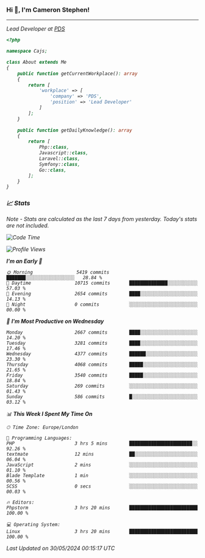 ### Hi 👋, I'm Cameron Stephen!
<hr>
<p><em>Lead Developer at <a href="https://prindatasolutions.co.uk">PDS</a></p>


```php
<?php

namespace Cajs;

class About extends Me
{
    public function getCurrentWorkplace(): array
    {
        return [
            'workplace' => [
                'company' => 'PDS',
                'position' => 'Lead Developer'
            ]
        ];
    }

    public function getDailyKnowledge(): array
    {
        return [
            Php::class,
            Javascript::class,
            Laravel::class,
            Symfony::class,
            Go::class,
        ];
    }
}
```

### 📈 Stats
<p><em>Note - Stats are calculated as the last 7 days from yesterday. Today's stats are not included.</em></p>


<!--START_SECTION:waka-->
![Code Time](http://img.shields.io/badge/Code%20Time-3%2C818%20hrs%2015%20mins-blue)

![Profile Views](http://img.shields.io/badge/Profile%20Views-0-blue)

**I'm an Early 🐤** 

```text
🌞 Morning                5419 commits        ███████░░░░░░░░░░░░░░░░░░   28.84 % 
🌆 Daytime                10715 commits       ██████████████░░░░░░░░░░░   57.03 % 
🌃 Evening                2654 commits        ████░░░░░░░░░░░░░░░░░░░░░   14.13 % 
🌙 Night                  0 commits           ░░░░░░░░░░░░░░░░░░░░░░░░░   00.00 % 
```
📅 **I'm Most Productive on Wednesday** 

```text
Monday                   2667 commits        ████░░░░░░░░░░░░░░░░░░░░░   14.20 % 
Tuesday                  3281 commits        ████░░░░░░░░░░░░░░░░░░░░░   17.46 % 
Wednesday                4377 commits        ██████░░░░░░░░░░░░░░░░░░░   23.30 % 
Thursday                 4068 commits        █████░░░░░░░░░░░░░░░░░░░░   21.65 % 
Friday                   3540 commits        █████░░░░░░░░░░░░░░░░░░░░   18.84 % 
Saturday                 269 commits         ░░░░░░░░░░░░░░░░░░░░░░░░░   01.43 % 
Sunday                   586 commits         █░░░░░░░░░░░░░░░░░░░░░░░░   03.12 % 
```


📊 **This Week I Spent My Time On** 

```text
🕑︎ Time Zone: Europe/London

💬 Programming Languages: 
PHP                      3 hrs 5 mins        ███████████████████████░░   92.26 % 
textmate                 12 mins             ██░░░░░░░░░░░░░░░░░░░░░░░   06.04 % 
JavaScript               2 mins              ░░░░░░░░░░░░░░░░░░░░░░░░░   01.10 % 
Blade Template           1 min               ░░░░░░░░░░░░░░░░░░░░░░░░░   00.56 % 
SCSS                     0 secs              ░░░░░░░░░░░░░░░░░░░░░░░░░   00.03 % 

🔥 Editors: 
Phpstorm                 3 hrs 20 mins       █████████████████████████   100.00 % 

💻 Operating System: 
Linux                    3 hrs 20 mins       █████████████████████████   100.00 % 
```


 Last Updated on 30/05/2024 00:15:17 UTC
<!--END_SECTION:waka-->
